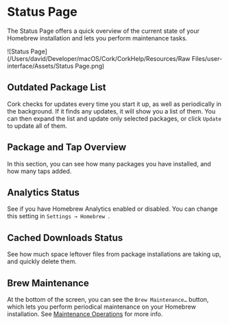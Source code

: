# Status Page

The Status Page offers a quick overview of the current state of your Homebrew installation and lets you perform maintenance tasks.

![Status Page](/Users/david/Developer/macOS/Cork/CorkHelp/Resources/Raw Files/user-interface/Assets/Status Page.png)

## Outdated Package List

Cork checks for updates every time you start it up, as well as periodically in the background. If it finds any updates, it will show you a list of them. You can then expand the list and update only selected packages, or click `Update` to update all of them.

## Package and Tap Overview

In this section, you can see how many packages you have installed, and how many taps added.

## Analytics Status

See if you have Homebrew Analytics enabled or disabled. You can change this setting in `Settings → Homebrew `. 

## Cached Downloads Status

See how much space leftover files from package installations are taking up, and quickly delete them.

## Brew Maintenance

At the bottom of the screen, you can see the `Brew Maintenance…` button, which lets you perform periodical maintenance on your Homebrew installation. See [Maintenance Operations](../../maintenance-operations/main.md) for more info.